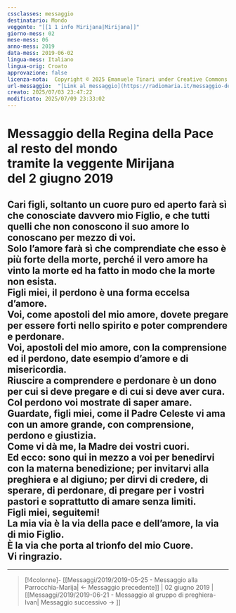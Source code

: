 ```yaml
---
cssclasses: messaggio
destinatario: Mondo
veggente: "[[1 1 info Mirijana|Mirijana]]"
giorno-mess: 02
mese-mess: 06
anno-mess: 2019
data-mess: 2019-06-02
lingua-mess: Italiano
lingua-orig: Croato
approvazione: false
licenza-nota:  Copyright © 2025 Emanuele Tinari under Creative Commons BY-NC-SA 4.0 https://creativecommons.org/licenses/by-nc-sa/4.0/
url-messaggio:  "[Link al messaggio](https://radiomaria.it/messaggio-del-2-giugno-2019-2/)"
creato: 2025/07/03 23:47:22
modificato: 2025/07/09 23:33:02
---
```


# Messaggio della Regina della Pace<br>al resto del mondo<br>tramite la veggente Mirijana<br>del 2 giugno 2019

## Cari figli, soltanto un cuore puro ed aperto farà sì che conosciate davvero mio Figlio, e che tutti quelli che non conoscono il suo amore lo conoscano per mezzo di voi.<br>Solo l’amore farà sì che comprendiate che esso è più forte della morte, perché il vero amore ha vinto la morte ed ha fatto in modo che la morte non esista.<br>Figli miei, il perdono è una forma eccelsa d’amore.<br>Voi, come apostoli del mio amore, dovete pregare per essere forti nello spirito e poter comprendere e perdonare.<br>Voi, apostoli del mio amore, con la comprensione ed il perdono, date esempio d’amore e di misericordia.<br>Riuscire a comprendere e perdonare è un dono per cui si deve pregare e di cui si deve aver cura.<br>Col perdono voi mostrate di saper amare.<br>Guardate, figli miei, come il Padre Celeste vi ama con un amore grande, con comprensione, perdono e giustizia.<br>Come vi dà me, la Madre dei vostri cuori.<br>Ed ecco: sono qui in mezzo a voi per benedirvi con la materna benedizione; per invitarvi alla preghiera e al digiuno; per dirvi di credere, di sperare, di perdonare, di pregare per i vostri pastori e soprattutto di amare senza limiti.<br>Figli miei, seguitemi!<br>La mia via è la via della pace e dell’amore, la via di mio Figlio.<br>È la via che porta al trionfo del mio Cuore.<br>Vi ringrazio.

***

> [!4colonne]- [[Messaggi/2019/2019-05-25 - Messaggio alla Parrocchia-Marija| ← Messaggio precedente]] | 02 giugno 2019 | [[Messaggi/2019/2019-06-21 - Messaggio al gruppo di preghiera-Ivan| Messaggio successivo → ]]
